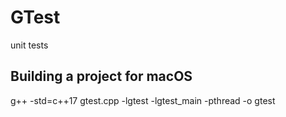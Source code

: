 # GTest
unit tests

## Building a project for macOS
g++ -std=c++17 gtest.cpp -lgtest -lgtest_main -pthread -o gtest



